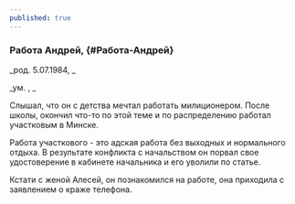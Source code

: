 ```yaml
---
published: true
---
```


### Работа Андрей,  {#Работа-Андрей}

_род. 5.07.1984, _

_ум. , _

Слышал, что он с детства мечтал работать милиционером. 
После школы, окончил что-то по этой теме и по распределению работал участковым в Минске.

Работа участкового - это адская работа без выходных и нормального отдыха. 
В результате конфликта с начальством он порвал свое удостоверение в кабинете начальника и его уволили по статье.

Кстати с женой Алесей, он познакомился на работе, она приходила с заявлением о краже телефона. 

        
